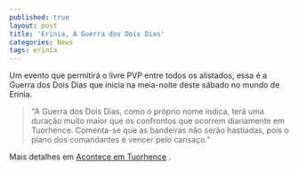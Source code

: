 ```yaml
---
published: true
layout: post
title: 'Erinia, A Guerra dos Dois Dias'
categories: News
tags: erinia
---
```

Um evento que permitirá o livre PVP entre todos os alistados, essa é a Guerra dos Dois Dias que inicia na meia-noite deste sábado no mundo de Erinia.

> "A Guerra dos Dois Dias, como o próprio nome indica, terá uma duração muito maior que os confrontos que ocorrem diariamente em Tuorhence. Comenta-se que as bandeiras não serão hastiadas, pois o plano dos comandantes é vencer pelo cansaço."

Mais detalhes em <a href="http://www.ignisgames.com.br/erinia/comunidade/acont_dia-a-dia.php" target="_blank">Acontece em Tuorhence</a>
.